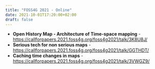```yaml
---
title: "FOSS4G 2021 - Online"
date: 2021-10-01T17:20:00+02:00
draft: false
---
```


* **Open History Map - Architecture of Time-space mapping** - https://callforpapers.2021.foss4g.org/foss4g2021/talk/3K8U8J/
* **Serious tech for non serious maps** - https://callforpapers.2021.foss4g.org/foss4g2021/talk/GGTHDT/
* **Caching time changes in maps** - https://callforpapers.2021.foss4g.org/foss4g2021/talk/3VWGZ9/
